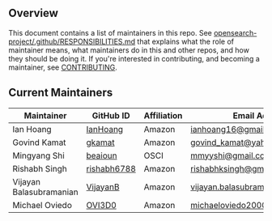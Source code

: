 ## Overview

This document contains a list of maintainers in this repo. See [opensearch-project/.github/RESPONSIBILITIES.md](https://github.com/opensearch-project/.github/blob/main/RESPONSIBILITIES.md#maintainer-responsibilities) that explains what the role of maintainer means, what maintainers do in this and other repos, and how they should be doing it. If you're interested in contributing, and becoming a maintainer, see [CONTRIBUTING](CONTRIBUTING.md).

## Current Maintainers

| Maintainer              | GitHub ID                                             | Affiliation | Email Address                     |
| ----------------------- | ----------------------------------------------------- | ----------- | --------------------------------- |
| Ian Hoang               | [IanHoang](https://github.com/IanHoang)               | Amazon      | ianhoang16@gmail.com              |
| Govind Kamat            | [gkamat](https://github.com/gkamat)                   | Amazon      | govind_kamat@yahoo.com            |
| Mingyang Shi            | [beaioun](https://github.com/beaioun)                 | OSCI        | mmyyshi@gmail.com                 |
| Rishabh Singh           | [rishabh6788](https://github.com/rishabh6788)         | Amazon      | rishabhksingh@gmail.com           |
| Vijayan Balasubramanian | [VijayanB](https://github.com/VijayanB)               | Amazon      | vijayan.balasubramanian@gmail.com |
| Michael Oviedo          | [OVI3D0](https://github.com/OVI3D0)                   | Amazon      | michaeloviedo2000@gmail.com       |
